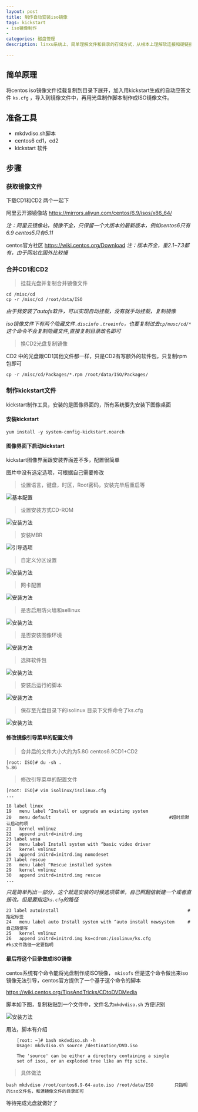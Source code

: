 ```yaml
---
layout: post
title: 制作自动安装iso镜像
tags: kickstart
- iso镜像制作
- 
categories: 磁盘管理
description: linxu系统上，简单理解文件和目录的存储方式，从根本上理解软连接和硬链接

---
```

## 简单原理
将centos iso镜像文件挂载复制到目录下展开，加入用kickstart生成的自动应答文件 `ks.cfg` ，导入到镜像文件中，再用光盘制作脚本制作成ISO镜像文件。

<!-- more -->

## 准备工具

- mkdvdiso.sh脚本
- centos6 cd1，cd2
- kickstart 软件

## 步骤

### 获取镜像文件

下载CD1和CD2 两个一起下

阿里云开源镜像站 <https://mirrors.aliyun.com/centos/6.9/isos/x86_64/>

*注：阿里云镜像站，镜像不全，只保留一个大版本的最新版本，例如centos6只有6.9 centos5只有5.11*

centos官方社区 <https://wiki.centos.org/Download>
*注：版本齐全，重2.1~7.3都有，由于网站在国外比较慢*

### 合并CD1和CD2

> 挂载光盘并复制合并镜像文件
	
	cd /misc/cd       
	cp -r /misc/cd /root/data/ISO

*由于我安装了autofs软件，可以实现自动挂载，没有就手动挂载，复制镜像*

*iso镜像文件下有两个隐藏文件`.discinfo`  `.treeinfo`，也要复制过去`cp/musc/cd/*` 这个命令不会复制隐藏文件,直接复制目录改名即可*

> 换CD2光盘复制镜像

CD2 中的光盘跟CD1其他文件都一样，只是CD2有写额外的软件包，只复制rpm包即可

	cp -r /misc/cd/Packages/*.rpm /root/data/ISO/Packages/

### 制作kickstart文件

kickstart制作工具，安装的是图像界面的，所有系统要先安装下图像桌面

#### 安装kickstart

	yum install -y system-config-kickstart.noarch

#### 图像界面下启动kickstart

kickstart图像界面跟安装界面差不多，配置很简单

图片中没有选定选项，可根据自己需要修改

> 设置语言，键盘，时区，Root密码，安装完毕后重启等

![基本配置](http://47.91.157.219/images/ks/2017-08-12-ks.png)

> 设置安装方式CD-ROM

![安装方法](http://47.91.157.219/images/ks/2017-08-12-ks2.png)

> 安装MBR

![引导选项](http://47.91.157.219/images/ks/2017-08-12-ks3.png)

> 自定义分区设置

![安装方法](http://47.91.157.219/images/ks/2017-08-12-ks4.png)

> 网卡配置

![安装方法](http://47.91.157.219/images/ks/2017-08-12-ks5.png)

> 是否启用防火墙和sellinux

![安装方法](http://47.91.157.219/images/ks/2017-08-12-ks6.png)

> 是否安装图像环境

![安装方法](http://47.91.157.219/images/ks/2017-08-12-ks7.png)

> 选择软件包

![安装方法](http://47.91.157.219/images/ks/2017-08-12-ks8.png)

> 安装后运行的脚本

![安装方法](http://47.91.157.219/images/ks/2017-08-12-ks9.png)

> 保存至光盘目录下的isolinux 目录下文件命令了ks.cfg

![安装方法](http://47.91.157.219/images/ks/2017-08-12-ks10.png)

#### 修改镜像引导菜单的配置文件

> 合并后的文件大小大约为5.8G centos6.9CD1+CD2

 	[root: ISO]# du -sh .
	5.8G

> 修改引导菜单的配置文件

	[root: ISO]# vim isolinux/isolinux.cfg 
	...

	18 label linux
 	19   menu label ^Install or upgrade an existing system
 	20   menu default                                             #超时后默认启动的项
	21   kernel vmlinuz
	22   append initrd=initrd.img
 	23 label vesa
 	24   menu label Install system with ^basic video driver
 	25   kernel vmlinuz
 	26   append initrd=initrd.img nomodeset
	27 label rescue
 	28   menu label ^Rescue installed system
 	29   kernel vmlinuz
 	30   append initrd=initrd.img rescue
	...

*只是简单列出一部分，这个就是安装的时候选项菜单，自己照翻倍新建一个或者直接改。但是要指定`ks.cfg`的路径*

 	23 label autoinstall                                                 #指定标签
 	24   menu label auto Install system with ^auto install newsystem     #自己随便写
 	25   kernel vmlinuz
 	26   append initrd=initrd.img ks=cdrom:/isolinux/ks.cfg              #ks文件路径一定要指明


#### 最后将这个目录做成ISO镜像

centos系统有个命令能将光盘制作成ISO镜像， `mkisofs` 但是这个命令做出来iso镜像无法引导，centos官方提供了一个基于这个命令的脚本

<https://wiki.centos.org/TipsAndTricks/CDtoDVDMedia>

脚本如下图，复制粘贴到一个文件中，文件名为`mkdvdiso.sh` 方便识别

![安装方法](http://47.91.157.219/images/ks/2017-08-12-iso.png)

用法，脚本有介绍

		[root: ~]# bash mkdvdiso.sh -h
		Usage: mkdvdiso.sh source /destination/DVD.iso

        The 'source' can be either a directory containing a single
        set of isos, or an exploded tree like an ftp site.

> 具体做法

	bash mkdvdiso /root/centos6.9-64-auto.iso /root/data/ISO        只指明的iso文件名，和源镜像文件的目录即可

等待完成光盘就做好了


